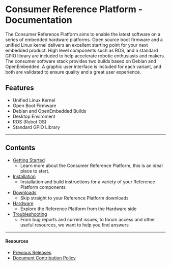# Consumer Reference Platform - Documentation

The Consumer Reference Platform aims to enable the latest software on a series of embedded hardware platforms. Open source boot firmware and a unified Linux kernel delivers an excellent starting point for your next embedded product. High level components such as ROS, and a standard GPIO library are included to help accelerate robotic enthusiasts and makers. The consumer software stack provides two builds based on Debian and OpenEmbedded. A graphic user interface is included for each variant, and both are validated to ensure quality and a great user experience. 

## Features
 - Unified Linux Kernel
 - Open Boot Firmware
 - Debian and OpenEmbedded Builds
 - Desktop Enviroment
 - ROS (Robot OS)
 - Standard GPIO Library

***

## Contents

- [Getting Started](GettingStarted/README.md)
   - Learn more about the Consumer Reference Platform, this is an ideal place to start.
- [Installation](Installation/README.md)
   - Installation and build instructions for a variety of your Reference Platform components
- [Downloads](Downloads/README.md)
   - Skip straight to your Reference Platform downloads
- [Hardware](HardwareDocs/README.md)
   - Explore the Reference Platform from the Hardware side
- [Troubleshooting](Troubleshooting/README.md)
   - From bug reports and current issues, to forum access and other useful resources, we want to help you find answers   

***

#### Resources

- [Previous Releases](PreviousReleases/README.md)
- [Document Contribution Policy](../ContributionPolicy.md)
